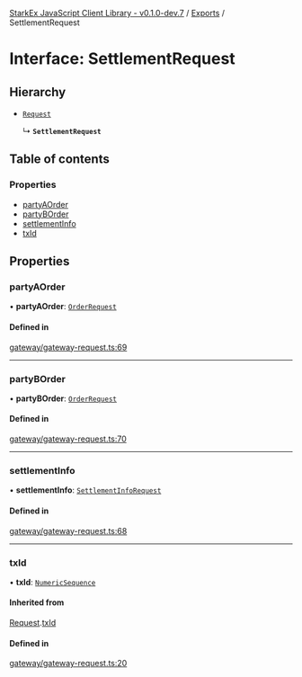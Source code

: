 [StarkEx JavaScript Client Library - v0.1.0-dev.7](../README.md) / [Exports](../modules.md) / SettlementRequest

# Interface: SettlementRequest

## Hierarchy

- [`Request`](Request.md)

  ↳ **`SettlementRequest`**

## Table of contents

### Properties

- [partyAOrder](SettlementRequest.md#partyaorder)
- [partyBOrder](SettlementRequest.md#partyborder)
- [settlementInfo](SettlementRequest.md#settlementinfo)
- [txId](SettlementRequest.md#txid)

## Properties

### partyAOrder

• **partyAOrder**: [`OrderRequest`](OrderRequest.md)

#### Defined in

[gateway/gateway-request.ts:69](https://github.com/starkware-libs/starkex-js/blob/d7a28bb/src/lib/gateway/gateway-request.ts#L69)

---

### partyBOrder

• **partyBOrder**: [`OrderRequest`](OrderRequest.md)

#### Defined in

[gateway/gateway-request.ts:70](https://github.com/starkware-libs/starkex-js/blob/d7a28bb/src/lib/gateway/gateway-request.ts#L70)

---

### settlementInfo

• **settlementInfo**: [`SettlementInfoRequest`](SettlementInfoRequest.md)

#### Defined in

[gateway/gateway-request.ts:68](https://github.com/starkware-libs/starkex-js/blob/d7a28bb/src/lib/gateway/gateway-request.ts#L68)

---

### txId

• **txId**: [`NumericSequence`](../modules.md#numericsequence)

#### Inherited from

[Request](Request.md).[txId](Request.md#txid)

#### Defined in

[gateway/gateway-request.ts:20](https://github.com/starkware-libs/starkex-js/blob/d7a28bb/src/lib/gateway/gateway-request.ts#L20)
